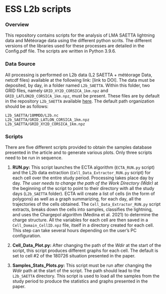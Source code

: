 # ESS L2b scripts 

### Overview

This repository contains scripts for the analysis of LMA SAETTA lightning data and Météorage data using the different python scrits. The different versions of the libraries used for these processes are detailed in the Config.pdf file. The scripts are written in Python 3.9.6.

### Data Source

All processing is performed on L2b data (L2 SAETTA + météorage Data, netcdf files) available at the following link: [link to DOI]. The data must be deposited, by day, in a folder named `L2b_SAETTA`. Within this folder, two GRID files, namely `GRID_XY2D_CORSICA_1km.npz` and `GRID_LATLON2D_CORSICA_1km.npz`, must be present. These files are by default in the repository `L2b_SAETTA` available [here](repository_link). The default path organization should be as follows:

```
L2b_SAETTA/18MMDD/L2b.nc
L2b_SAETTA/GRID_LATLON_CORSICA_1km.npz
L2b_SAETTA/GRID_XY2D_CORSICA_1km.npz
```

### Scripts

There are five different scripts provided to obtain the samples database presented in the article and to generate various plots. Only three scripts need to be run in sequence.

1. **RUN.py:** This script launches the ECTA algorithm (`ECTA_RUN.py` script) and the L2b data extraction (`Cell_Data_Extractor_RUN.py` script) for each cell over the entire study period. Processing takes place day by day. *The user needs to change the path of the Work Directory (Wdir)* at the beginning of the script to point to their directory with all the study days (`L2b_SAETTA` folder). ECTA will create a list of cells (in the form of polygons) as well as a graph summarizing, for each day, all the trajectories of the cells obtained. The `Cell_Data_Extractor_RUN.py` script extracts, breaks down the cells into samples, classifies the lightning, and uses the Chargepol algorithm (Medina et al. 2021) to determine the charge structure. All the variables for each cell are then saved in a `Cell_Domain_CellID.npz` file, itself in a directory created for each cell. This step can take several hours depending on the user’s PC configuration.

2. **Cell_Data_Plot.py:** After changing the path of the *Wdir* at the start of the script, this script produces different graphs for each cell. The default is set to cell #2 of the 180726 situation presented in the paper.

3. **Samples_Stats_Plots.py:** This script must be run after changing the *Wdir* path at the start of the script. The path should lead to the `L2b_SAETTA` directory. This script is used to load all the samples from the study period to produce the statistics and graphs presented in the paper.
